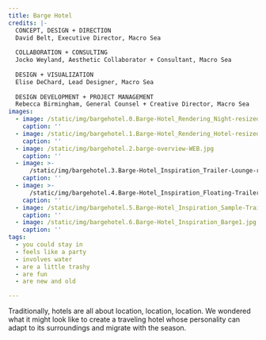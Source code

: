 ```yaml
---
title: Barge Hotel
credits: |-
  CONCEPT, DESIGN + DIRECTION  
  David Belt, Executive Director, Macro Sea  
    
  COLLABORATION + CONSULTING  
  Jocko Weyland, Aesthetic Collaborator + Consultant, Macro Sea  
    
  DESIGN + VISUALIZATION  
  Elise DeChard, Lead Designer, Macro Sea  
    
  DESIGN DEVELOPMENT + PROJECT MANAGEMENT  
  Rebecca Birmingham, General Counsel + Creative Director, Macro Sea
images:
  - image: /static/img/bargehotel.0.Barge-Hotel_Rendering_Night-resized-for-web.jpg
    caption: ''
  - image: /static/img/bargehotel.1.Barge-Hotel_Rendering_Hotel-resized-for-web2.jpg
    caption: ''
  - image: /static/img/bargehotel.2.barge-overview-WEB.jpg
    caption: ''
  - image: >-
      /static/img/bargehotel.3.Barge-Hotel_Inspiration_Trailer-Lounge-resized1.jpg
    caption: ''
  - image: >-
      /static/img/bargehotel.4.Barge-Hotel_Inspiration_Floating-Trailer_Resized-for-web31.jpg
    caption: ''
  - image: /static/img/bargehotel.5.Barge-Hotel_Inspiration_Sample-Trailers11.jpg
    caption: ''
  - image: /static/img/bargehotel.6.Barge-Hotel_Inspiration_Barge1.jpg
    caption: ''
tags:
  - you could stay in
  - feels like a party
  - involves water
  - are a little trashy
  - are fun
  - are new and old

---
```

Traditionally, hotels are all about location, location, location. We wondered what it might look like to create a traveling hotel whose personality can adapt to its surroundings and migrate with the season.
